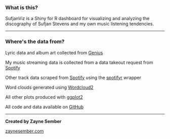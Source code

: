 ### What is this?

SufjanViz is a Shiny for R dashboard for visualizing and analyzing the discography of Sufjan Stevens and my own music listening tendencies.

***
### Where's the data from?

Lyric data and album art collected from [Genius](https://genius.com/artists/Sufjan-stevens)

My music streaming data is collected from a data takeout request from [Spotify](https://support.spotify.com/us/article/data-rights-and-privacy-settings/)

Other track data scraped from [Spotify](https://www.spotify.com) using the [spotifyr](https://cran.r-project.org/web/packages/spotifyr/index.html) wrapper

Word clouds generated using [Wordcloud2](https://cran.r-project.org/web/packages/wordcloud2/vignettes/wordcloud.html)

All other plots produced with [ggplot2](https://ggplot2.tidyverse.org/)

All code and data available on [GitHub](https://github.com/zaynesember/SufjanViz)

***
**Created by Zayne Sember**

[zaynesember.com](https://www.zaynesember.com)
